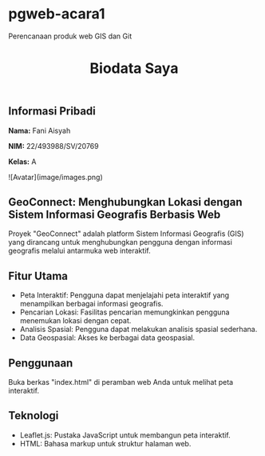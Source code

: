 # pgweb-acara1
Perencanaan produk web GIS dan Git 

<header>
        <h1>Biodata Saya</h1>
    </header>
    <main>
        <section id="personal-info">
            <h2>Informasi Pribadi</h2>
            <p><strong>Nama:</strong> Fani Aisyah</p>
            <p><strong>NIM:</strong> 22/493988/SV/20769</p>
            <p><strong>Kelas:</strong> A</p>
![Avatar](image/images.png)


# GeoConnect: Menghubungkan Lokasi dengan Sistem Informasi Geografis Berbasis Web

Proyek "GeoConnect" adalah platform Sistem Informasi Geografis (GIS) yang dirancang untuk menghubungkan pengguna dengan informasi geografis melalui antarmuka web interaktif.

## Fitur Utama

- Peta Interaktif: Pengguna dapat menjelajahi peta interaktif yang menampilkan berbagai informasi geografis.
- Pencarian Lokasi: Fasilitas pencarian memungkinkan pengguna menemukan lokasi dengan cepat.
- Analisis Spasial: Pengguna dapat melakukan analisis spasial sederhana.
- Data Geospasial: Akses ke berbagai data geospasial.

## Penggunaan

Buka berkas "index.html" di peramban web Anda untuk melihat peta interaktif.

## Teknologi

- Leaflet.js: Pustaka JavaScript untuk membangun peta interaktif.
- HTML: Bahasa markup untuk struktur halaman web.



